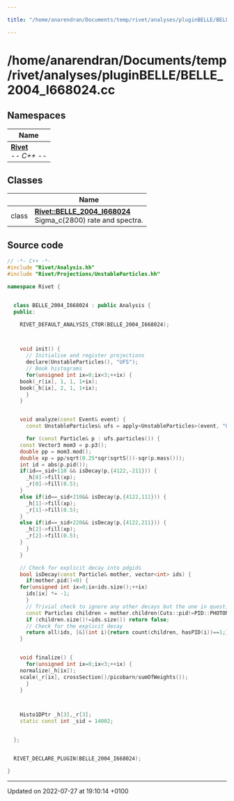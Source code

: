 ```yaml
---

title: "/home/anarendran/Documents/temp/rivet/analyses/pluginBELLE/BELLE_2004_I668024.cc"

---
```


# /home/anarendran/Documents/temp/rivet/analyses/pluginBELLE/BELLE_2004_I668024.cc



## Namespaces

| Name           |
| -------------- |
| **[Rivet](http://example.org/namespaces/namespacerivet/)** <br>-*- C++ -*-  |

## Classes

|                | Name           |
| -------------- | -------------- |
| class | **[Rivet::BELLE_2004_I668024](http://example.org/classes/classrivet_1_1belle__2004__i668024/)** <br>Sigma_c(2800) rate and spectra.  |




## Source code

```cpp
// -*- C++ -*-
#include "Rivet/Analysis.hh"
#include "Rivet/Projections/UnstableParticles.hh"

namespace Rivet {


  class BELLE_2004_I668024 : public Analysis {
  public:

    RIVET_DEFAULT_ANALYSIS_CTOR(BELLE_2004_I668024);



    void init() {
      // Initialise and register projections
      declare(UnstableParticles(), "UFS");
      // Book histograms
      for(unsigned int ix=0;ix<3;++ix) {
    book(_r[ix], 1, 1, 1+ix);
    book(_h[ix], 2, 1, 1+ix);
      }
    }


    void analyze(const Event& event) {
      const UnstableParticles& ufs = apply<UnstableParticles>(event, "UFS");

      for (const Particle& p : ufs.particles()) {
    const Vector3 mom3 = p.p3();
    double pp = mom3.mod();
    double xp = pp/sqrt(0.25*sqr(sqrtS())-sqr(p.mass()));
    int id = abs(p.pid());
    if(id==_sid+110 && isDecay(p,{4122,-211})) {
      _h[0]->fill(xp);
      _r[0]->fill(0.5);
    }
    else if(id==_sid+210&& isDecay(p,{4122,111})) {
      _h[1]->fill(xp);
      _r[1]->fill(0.5);
    }
    else if(id==_sid+220&& isDecay(p,{4122,211})) {
      _h[2]->fill(xp);
      _r[2]->fill(0.5);
    }
      }
    }

    // Check for explicit decay into pdgids
    bool isDecay(const Particle& mother, vector<int> ids) {
      if(mother.pid()<0) {
    for(unsigned int ix=0;ix<ids.size();++ix)
      ids[ix] *= -1;
      }
      // Trivial check to ignore any other decays but the one in question modulo photons
      const Particles children = mother.children(Cuts::pid!=PID::PHOTON);
      if (children.size()!=ids.size()) return false;
      // Check for the explicit decay
      return all(ids, [&](int i){return count(children, hasPID(i))==1;});
    }


    void finalize() {
      for(unsigned int ix=0;ix<3;++ix) {
    normalize(_h[ix]);
    scale(_r[ix], crossSection()/picobarn/sumOfWeights());
      }
    }



    Histo1DPtr _h[3],_r[3];
    static const int _sid = 14002;


  };


  RIVET_DECLARE_PLUGIN(BELLE_2004_I668024);

}
```


-------------------------------

Updated on 2022-07-27 at 19:10:14 +0100
